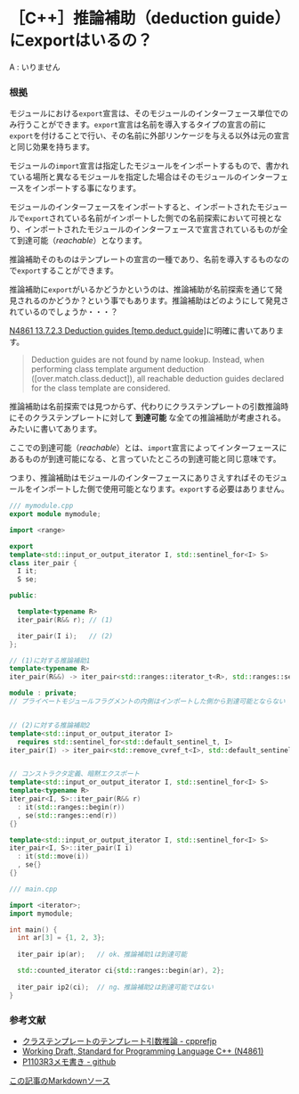 # ［C++］推論補助（deduction guide）にexportはいるの？

A : いりません

### 根拠

モジュールにおける`export`宣言は、そのモジュールのインターフェース単位でのみ行うことができます。`export`宣言は名前を導入するタイプの宣言の前に`export`を付けることで行い、その名前に外部リンケージを与える以外は元の宣言と同じ効果を持ちます。

モジュールの`import`宣言は指定したモジュールをインポートするもので、書かれている場所と異なるモジュールを指定した場合はそのモジュールのインターフェースをインポートする事になります。

モジュールのインターフェースをインポートすると、インポートされたモジュールで`export`されている名前がインポートした側での名前探索において可視となり、インポートされたモジュールのインターフェースで宣言されているものが全て到達可能（*reachable*）となります。

推論補助そのものはテンプレートの宣言の一種であり、名前を導入するものなので`export`することができます。

推論補助に`export`がいるかどうかというのは、推論補助が名前探索を通じて発見されるのかどうか？という事でもあります。推論補助はどのようにして発見されているのでしょうか・・・？

[N4861 13.7.2.3 Deduction guides [temp.deduct.guide]](http://eel.is/c++draft/temp#deduct.guide-1)に明確に書いてあります。

> Deduction guides are not found by name lookup. Instead, when performing class template argument deduction ([over.match.class.deduct]), all reachable deduction guides declared for the class template are considered.

推論補助は名前探索では見つからず、代わりにクラステンプレートの引数推論時にそのクラステンプレートに対して __到達可能__ な全ての推論補助が考慮される。みたいに書いてあります。

ここでの到達可能（*reachable*）とは、`import`宣言によってインターフェースにあるものが到達可能になる、と言っていたところの到達可能と同じ意味です。

つまり、推論補助はモジュールのインターフェースにありさえすればそのモジュールをインポートした側で使用可能となります。`export`する必要はありません。

```cpp
/// mymodule.cpp
export module mymodule;

import <range>

export
template<std::input_or_output_iterator I, std::sentinel_for<I> S>
class iter_pair {
  I it;
  S se;

public:

  template<typename R>
  iter_pair(R&& r); // (1)

  iter_pair(I i);   // (2)
};

// (1)に対する推論補助1
template<typename R>
iter_pair(R&&) -> iter_pair<std::ranges::iterator_t<R>, std::ranges::sentinel_t<R>>;

module : private;
// プライベートモジュールフラグメントの内側はインポートした側から到達可能とならない


// (2)に対する推論補助2
template<std::input_or_output_iterator I>
  requires std::sentinel_for<std::default_sentinel_t, I>
iter_pair(I) -> iter_pair<std::remove_cvref_t<I>, std::default_sentinel_t>;


// コンストラクタ定義、暗黙エクスポート
template<std::input_or_output_iterator I, std::sentinel_for<I> S>
template<typename R>
iter_pair<I, S>::iter_pair(R&& r)
  : it(std::ranges::begin(r))
  , se(std::ranges::end(r))
{}

template<std::input_or_output_iterator I, std::sentinel_for<I> S>
iter_pair<I, S>::iter_pair(I i)
  : it(std::move(i))
  , se{}
{}
```

```cpp
/// main.cpp

import <iterator>;
import mymodule;

int main() {
  int ar[3] = {1, 2, 3};
  
  iter_pair ip(ar);   // ok、推論補助1は到達可能

  std::counted_iterator ci{std::ranges::begin(ar), 2};
  
  iter_pair ip2(ci);  // ng、推論補助2は到達可能ではない
}
```

### 参考文献

- [クラステンプレートのテンプレート引数推論 - cpprefjp](https://cpprefjp.github.io/lang/cpp17/type_deduction_for_class_templates.html)
- [Working Draft, Standard for Programming Language C++ (N4861)](https://timsong-cpp.github.io/cppwp/n4861/)
- [P1103R3メモ書き - github](https://github.com/onihusube/blog/blob/master/2019/cpp20_module_memo.md)

[この記事のMarkdownソース](https://github.com/onihusube/blog/blob/master/2021/20210129_module_deduction_guide.md)